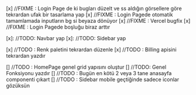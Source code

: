 [x] //FIXME : Login Page de ki bugları düzelt ve ss aldığın görsellere göre tekrardan ufak bir tasarlama yap
[x] //FIXME : Login Pagede otomatik tamamlamada inputların bg si beyaza dönüyor
[x] //FIXME : Vercel bugfix
[x] //FIXME : Login Pagede boşluğu biraz arttır

[x]: //TODO: Navbar yap
[x]: //TODO: Sidebar yap

[x] //TODO : Renk paletini tekrardan düzenle
[x] //TODO : Billing apisini tekrardan yazdır

[] //TODO : HomePage genel grid yapısını oluştur
[] //TODO: Genel Fonksiyonu yazdır
[] //TODO : Bugün en kötü 2 veya 3 tane anasayfa componenti çıkart
[] //TODO : Sidebar mobile geçtiğinde sadece iconlar gözüksün

